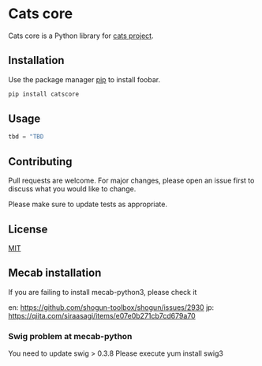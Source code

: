 # Cats core

Cats core is a Python library for [cats project](https://finance.rescala.jp/?page_id=204).

## Installation

Use the package manager [pip](https://pip.pypa.io/en/stable/) to install foobar.

```bash
pip install catscore
```

## Usage

```python
tbd = "TBD
```

## Contributing
Pull requests are welcome. For major changes, please open an issue first to discuss what you would like to change.

Please make sure to update tests as appropriate.

## License
[MIT](https://choosealicense.com/licenses/mit/)

## Mecab installation
If you are failing to install mecab-python3, please check it

en:  https://github.com/shogun-toolbox/shogun/issues/2930
jp: https://qiita.com/siraasagi/items/e07e0b271cb7cd679a70

### Swig problem at mecab-python

You need to update swig > 0.3.8
Please execute yum install swig3